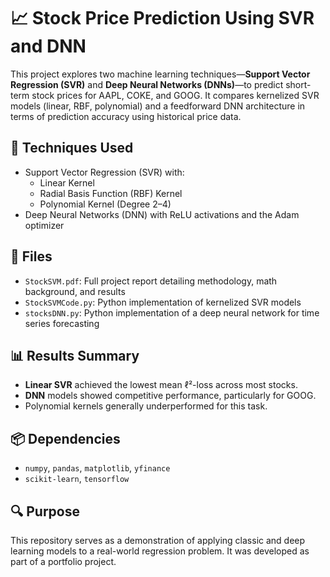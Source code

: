 # 📈 Stock Price Prediction Using SVR and DNN

This project explores two machine learning techniques—**Support Vector Regression (SVR)** and **Deep Neural Networks (DNNs)**—to predict short-term stock prices for AAPL, COKE, and GOOG. It compares kernelized SVR models (linear, RBF, polynomial) and a feedforward DNN architecture in terms of prediction accuracy using historical price data.

## 🧠 Techniques Used
- Support Vector Regression (SVR) with:
  - Linear Kernel
  - Radial Basis Function (RBF) Kernel
  - Polynomial Kernel (Degree 2–4)
- Deep Neural Networks (DNN) with ReLU activations and the Adam optimizer

## 📁 Files
- `StockSVM.pdf`: Full project report detailing methodology, math background, and results
- `StockSVMCode.py`: Python implementation of kernelized SVR models
- `stocksDNN.py`: Python implementation of a deep neural network for time series forecasting

## 📊 Results Summary
- **Linear SVR** achieved the lowest mean ℓ²-loss across most stocks.
- **DNN** models showed competitive performance, particularly for GOOG.
- Polynomial kernels generally underperformed for this task.

## 📦 Dependencies
- `numpy`, `pandas`, `matplotlib`, `yfinance`
- `scikit-learn`, `tensorflow`

## 🔍 Purpose
This repository serves as a demonstration of applying classic and deep learning models to a real-world regression problem. It was developed as part of a portfolio project.
